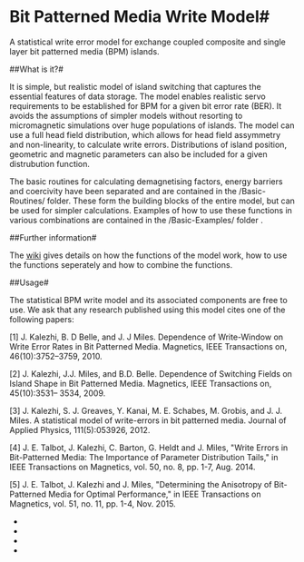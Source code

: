 # Bit Patterned Media Write Model#

A statistical write error model for exchange coupled composite and single layer bit patterned media (BPM) islands. 

##What is it?#

It is simple, but realistic model of island switching that captures the essential features of data storage. The model enables realistic servo requirements to be established for BPM for a given bit error rate (BER). It avoids the assumptions of simpler models without resorting to micromagnetic simulations over huge populations of islands. The model can use a full head field distribution, which allows for head field assymmetry and non-linearity, to calculate write errors. Distributions of island position, geometric and magnetic parameters can also be included for a given distrubution function. 

The basic routines for calculating demagnetising factors, energy barriers and coercivity have been separated and are contained in the /Basic-Routines/ folder. These form the building blocks of the entire model, but can be used for simpler calculations. Examples of how to use these functions in various combinations are contained in the /Basic-Examples/ folder .   


##Further information#

The [wiki](https://github.com/jetalbot/statistical_BPM_write_error_model/wiki) gives details on how the functions of the model work, how to use the functions seperately and how to combine the functions.

##Usage#

The statistical BPM write model and its associated components are free to use. We ask that any research published using this model cites one of the following papers:

[1] J. Kalezhi, B. D Belle, and J. J Miles. Dependence of Write-Window on Write Error Rates in Bit Patterned Media. Magnetics, IEEE Transactions on, 46(10):3752–3759, 2010.

[2] J. Kalezhi, J.J. Miles, and B.D. Belle. Dependence of Switching Fields on Island Shape in Bit Patterned Media. Magnetics, IEEE Transactions on, 45(10):3531– 3534, 2009.

[3] J. Kalezhi, S. J. Greaves, Y. Kanai, M. E. Schabes, M. Grobis, and J. J. Miles. A statistical model of write-errors in bit patterned media. Journal of Applied Physics, 111(5):053926, 2012.

[4] J. E. Talbot, J. Kalezhi, C. Barton, G. Heldt and J. Miles, "Write Errors in Bit-Patterned Media: The Importance of Parameter Distribution Tails," in IEEE Transactions on Magnetics, vol. 50, no. 8, pp. 1-7, Aug. 2014.

[5] J. E. Talbot, J. Kalezhi and J. Miles, "Determining the Anisotropy of Bit-Patterned Media for Optimal Performance," in IEEE Transactions on Magnetics, vol. 51, no. 11, pp. 1-4, Nov. 2015.

*
*
*
*





